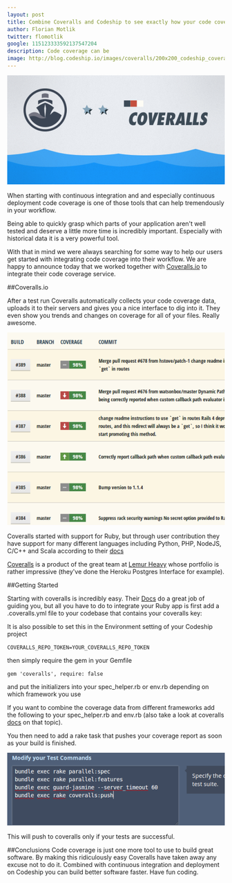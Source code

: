```yaml
---
layout: post
title: Combine Coveralls and Codeship to see exactly how your code coverage is evolving
author: Florian Motlik
twitter: flomotlik
google: 115123333592137547204
description: Code coverage can be
image: http://blog.codeship.io/images/coveralls/200x200_codeship_coveralls_integration.png
---
```


![Coveralls UI](/images/coveralls/codeship_coveralls_integration.png)

When starting with continuous integration and and especially continuous deployment code
coverage is one of those tools that can help tremendously in your workflow.

Being able to quickly grasp which parts of your application aren't well tested and
deserve a little more time is incredibly important. Especially with historical data
it is a very powerful tool.

With that in mind we were always searching for some way to help our users get started
with integrating code coverage into their workflow. We are happy to announce today that
we worked together with [Coveralls.io](https://coveralls.io) to integrate their code
coverage service.

##Coveralls.io

After a test run Coveralls automatically collects your code coverage data, uploads it to their servers
and gives you a nice interface to dig into it. They even show you trends and changes on coverage
for all of your files. Really awesome.

![Coveralls UI](/images/coveralls/coveralls.png)

Coveralls started with support for Ruby, but through user contribution they have support for many different languages
including Python, PHP, NodeJS, C/C++ and Scala according to their [docs](https://coveralls.io/docs)

[Coveralls](https://coveralls.io) is a product of the great team at [Lemur Heavy](http://lemurheavy.com/)
whose portfolio is rather impressive (they've done the Heroku Postgres Interface for example).

##Getting Started

Starting with coveralls is incredibly easy. Their [Docs](https://coveralls.io/docs/ruby) do a great job of guiding
you, but all you have to do to integrate your Ruby app is first add a .coveralls.yml file to your codebase that contains
your coveralls key:

<script src="https://gist.github.com/flomotlik/5459823.js"></script>

It is also possible to set this in the Environment setting of your Codeship project

    COVERALLS_REPO_TOKEN=YOUR_COVERALLS_REPO_TOKEN

then simply require the gem in your Gemfile

    gem 'coveralls', require: false

and put the initializers into your spec_helper.rb or env.rb depending on which framework you use

<script src="https://gist.github.com/flomotlik/5459802.js"></script>

If you want to combine the coverage data from different frameworks add the following to your spec_helper.rb
and env.rb (also take a look at coveralls [docs](https://coveralls.io/docs/ruby) on that topic).

<script src="https://gist.github.com/flomotlik/5459801.js"></script>

You then need to add a rake task that pushes your coverage report as soon as your build is finished.

<script src="https://gist.github.com/flomotlik/5459883.js"></script>

![Coveralls UI](/images/coveralls/pushtask.png)

This will push to coveralls only if your tests are successful.

##Conclusions
Code coverage is just one more tool to use to build great software. By making this ridiculously easy
Coveralls have taken away any excuse not to do it. Combined with continuous integration and
deployment on Codeship you can build better software faster. Have fun coding.